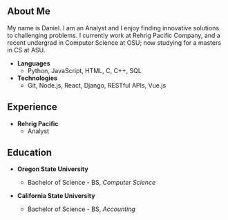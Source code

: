 ## About Me
My name is Daniel. I am an Analyst and I enjoy finding innovative solutions to challenging problems. I currently work at Rehrig Pacific Company, and a recent undergrad in Computer Science at OSU; now studying for a masters in CS at ASU.

* **Languages**
  * Python, JavaScript, HTML, C, C++, SQL
* **Technologies**
  * Git, Node.js, React, Django, RESTful APIs, Vue.js

## Experience
* **Rehrig Pacific**
    * Analyst

## Education

* **Oregon State University**
    * Bachelor of Science - BS, *Computer Science*

* **California State University**
    * Bachelor of Science - BS, *Accounting*

  
